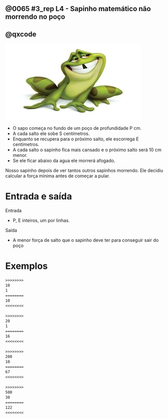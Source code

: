 ## @0065 #3_rep L4 - Sapinho matemático não morrendo no poço
## @qxcode

![](capa.jpg)

*   O sapo começa no fundo de um poço de profundidade P cm.
*   A cada salto ele sobe S centímetros.
*   Enquanto se recupera para o próximo salto, ele escorrega E centímetros.
*   A cada salto o sapinho fica mais cansado e o próximo salto será 10 cm menor.
*   Se ele ficar abaixo da agua ele morrerá afogado.

Nosso sapinho depois de ver tantos outros sapinhos morrendo. Ele decidiu calcular a força mínima antes de começar  a pular.  

Entrada e saída
===============

Entrada  

*   P, E inteiros, um por linhas.  


Saída

*   A menor força de salto que o sapinho deve ter para conseguir sair do poço  

Exemplos
========
```
>>>>>>>>
10
1
========
10
<<<<<<<<

>>>>>>>>
20
1
========
16
<<<<<<<<

>>>>>>>>
200
10
========
67
<<<<<<<<

>>>>>>>>
500
30
========
122
<<<<<<<<
```

<!---
>>>>>>>> 01
20
1
========
16
<<<<<<<<

>>>>>>>> 02
200
10
========
67
<<<<<<<<

>>>>>>>> 03
200
1
========
60
<<<<<<<<

>>>>>>>> 04
500
100
========
185
<<<<<<<<

>>>>>>>> 05
500
30
========
122
<<<<<<<<

--->